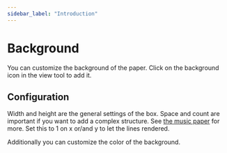 ```yaml
---
sidebar_label: "Introduction"
---
```


# Background

You can customize the background of the paper. Click on the background icon in the view tool to add it.

## Configuration

Width and height are the general settings of the box. Space and count are important if you want to add a complex structure. See [the music paper](./music) for more. Set this to 1 on x or/and y to let the lines rendered.

Additionally you can customize the color of the background.
